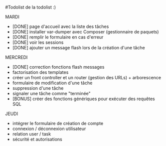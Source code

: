 #Todolist de la todolist :)

MARDI 
- [DONE] page d'accueil avec la liste des tâches
- [DONE] installer var-dumper avec Composer (gestionnaire de paquets)
- [DONE] remplir le formulaire en cas d'erreur
- [DONE] voir les sessions
- [DONE] ajouter un message flash lors de la création d'une tâche

MERCREDI
- [DONE] correction fonctions flash messages
- factorisation des templates
- créer un front controller et un router (gestion des URLs) + arborescence
- formulaire de modification d'une tâche
- suppression d'une tâche
- signaler une tâche comme "terminée"
- [BONUS] créer des fonctions génériques pour exécuter des requêtes SQL

JEUDI
- intégrer le formulaire de création de compte 
- connexion / déconnexion utilisateur 
- relation user / task
- sécurité et autorisations